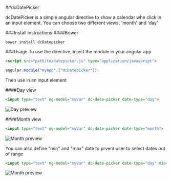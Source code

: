 ##dcDatePicker

dcDatePicker is a simple angular directive to show a calendar whe click in an input element.
You can choose two different views; 'month' and 'day'

###Install instructions
####Bower
```
bower install dcDatepicker
```

###Usage
Tu use the directive, inject the module in your angular app

```html
<script src="path/to/datepicker.js" type="application/javascript">
```

```javascript
angular.module("myApp",["dcDatepicker"]);
```
Then use in an input element

####Day view
```html
<input type="text" ng-model="myVar" dc-date-picker date-type="day">
```

![Day preview](https://raw.github.com/danitetus/dcDatepicker/master/screenshots/dia.png "Day view")


####Month view
```html
<input type="text" ng-model="myVar" dc-date-picker date-type="month">
```

![Month preview](https://raw.github.com/danitetus/dcDatepicker/master/screenshots/mes.png "Month view")


You can also define "min" and "max" date to prvent user to select dates out of range

```html
<input type="text" ng-model="myVar" dc-date-picker date-type="day" min="dateMin" max="dateMax">
```
![Month preview](https://raw.github.com/danitetus/dcDatepicker/master/screenshots/rango.png "Month view")